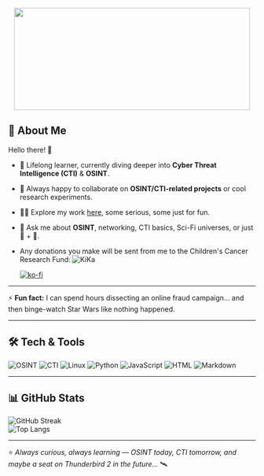 <p align="center"><img width="480" height="208" src="https://c.tenor.com/DSG9ZID25nsAAAAC/hello-there-general-kenobi.gif"></p>

## 💫 About Me  

Hello there! 👋  

- 🌱 Lifelong learner, currently diving deeper into **Cyber Threat Intelligence (CTI)** & **OSINT**.  
- 👯 Always happy to collaborate on **OSINT/CTI-related projects** or cool research experiments.  
- 👨‍💻 Explore my work [here](https://github.com/K2SOsint?tab=repositories), some serious, some just for fun.  
- 💬 Ask me about **OSINT**, networking, CTI basics, Sci-Fi universes, or just 🍕 + 🍺.
- Any donations you make will be sent from me to the Children's Cancer Research Fund: ![KiKa](https://KiKa.nl)

  [![ko-fi](https://ko-fi.com/img/githubbutton_sm.svg)](https://ko-fi.com/T6T51LLYIO)  

---

⚡ **Fun fact:** I can spend hours dissecting an online fraud campaign… and then binge-watch Star Wars like nothing happened.  

---

## 🛠️ Tech & Tools  

![OSINT](https://img.shields.io/badge/-OSINT-blue?style=flat&logo=internetexplorer&logoColor=white)
![CTI](https://img.shields.io/badge/-CyberThreatIntel-critical?style=flat&logo=hackthebox&logoColor=white)
![Linux](https://img.shields.io/badge/-Linux-grey?style=flat&logo=linux)
![Python](https://img.shields.io/badge/-Python-black?style=flat&logo=python)
![JavaScript](https://img.shields.io/badge/-JavaScript-yellow?style=flat&logo=javascript&logoColor=black)
![HTML](https://img.shields.io/badge/-HTML-orange?style=flat&logo=html5&logoColor=white)
![Markdown](https://img.shields.io/badge/-Markdown-lightgrey?style=flat&logo=markdown)

---

## 📊 GitHub Stats  

![GitHub Streak](https://streak-stats.demolab.com?user=K2SOsint&theme=dark&hide_border=true)  
![Top Langs](https://github-readme-stats.vercel.app/api/top-langs/?username=K2SOsint&layout=compact&theme=dark&hide_border=true)  

---

⭐️ *Always curious, always learning — OSINT today, CTI tomorrow, and maybe a seat on Thunderbird 2 in the future…* 🛰️  



